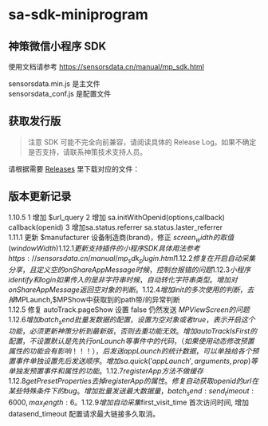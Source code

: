 # sa-sdk-miniprogram
## 神策微信小程序 SDK

使用文档请参考 https://sensorsdata.cn/manual/mp_sdk.html

sensorsdata.min.js 是主文件  
sensorsdata_conf.js 是配置文件  

## 获取发行版

> 注意 SDK 可能不完全向前兼容，请阅读具体的 Release Log。如果不确定是否支持，请联系神策技术支持人员。
 
请根据需要 [Releases](https://github.com/sensorsdata/sa-sdk-miniprogram/releases) 里下载对应的文件：

## 版本更新记录
1.10.5 1 增加 $url_query 2 增加 sa.initWithOpenid(options,callback)  callback(openid) 3 增加sa.status.referrer sa.status.laster_referrer    
1.11.1 更新 $manufacturer 设备制造商(brand)，修正 $screen_width的 取值(windowWidth)     
1.12.1 更新支持插件的小程序 SDK 具体用法参考 https://sensorsdata.cn/manual/mp_sdk_plugin.html  
1.12.2 修复在开启自动采集分享，且定义空的onShareAppMessage时候，控制台报错的问题   
1.12.3 小程序identify和login如果传入的是非字符串时候，自动转化字符串类型。增加对onShareAppMessage返回空对象的判断。  
1.12.4 增加init的多次使用的判断，去掉$MPLaunch,$MPShow中获取到的path带/的异常判断    
1.12.5 修复 autoTrack.pageShow 设置 false 仍然发送 $MPViewScreen 的问题    
1.12.6 增加 batch_send 批量发数据的配置，设置为空对象或者true，表示开启这个功能，必须更新神策分析到最新版，否则去重功能无效。增加 autoTrackIsFirst的配置，不设置默认是先执行onLaunch等事件中的代码，（如果使用动态修改预置属性的功能会有影响！！！），后发送appLaunch的统计数据，可以单独给各个预置事件单独设置先后发送顺序。增加sa.quick('appLaunch',arguments,prop) 等单独发预置事件和属性的功能。   
1.12.7 registerApp 方法不做缓存    
1.12.8 getPresetProperties去掉registerApp的属性。修复自动获取openid的url在某些特殊条件下的bug。增加批量发送最大数据量，batch_send:{send_timeout:6000,max_length:6}。  
1.12.9 增加自动采集$first_visit_time 首次访问时间, 增加 datasend_timeout 配置请求最大链接多久取消。


  


 


